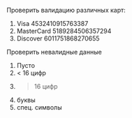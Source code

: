 Проверить валидацию различных карт:
1) Visa 4532410915763387
2) MasterCard 5189284506357294
3) Discover 6011751868270655

Проверить невалидные данные
1) Пусто
2) < 16 цифр
3) > 16 цифр
4) буквы
5) спец. символы
